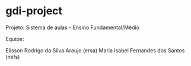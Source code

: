 # gdi-project

Projeto: Sistema de aulas - Ensino Fundamental/Médio

Equipe:

Elisson Rodrigo da Silva Araujo (ersa)
Maria Isabel Fernandes dos Santos (mifs)
